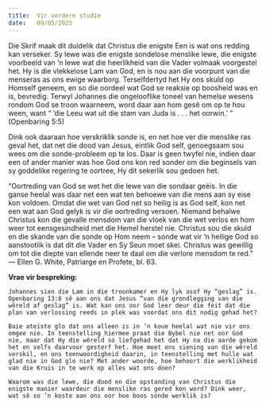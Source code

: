 ```yaml
---
title:  Vir verdere studie
date:   09/05/2025
---
```


Die Skrif maak dit duidelik dat Christus die enigste Een is wat ons redding kan verseker. Sy lewe was die enigste sondelose menslike lewe, die enigste voorbeeld van ’n lewe wat die heerlikheid van die Vader volmaak voorgestel het. Hy is die vlekkelose Lam van God, en is nou aan die voorpunt van die menseras as ons ewige waarborg. Terselfdertyd het Hy ons skuld op Homself geneem, en so die oordeel wat God se reaksie op boosheid was en is, bevredig. Terwyl Johannes die ongelooflike toneel van hemelse wesens rondom God se troon waarneem, word daar aan hom gesê om op te hou ween, want “ ‘die Leeu wat uit die stam van Juda is . . . het oorwin.’ ” (Openbaring 5:5)

Dink ook daaraan hoe verskriklik sonde is, en net hoe ver die menslike ras geval het, dat net die dood van Jesus, eintlik God self, genoegsaam sou wees om die sonde-probleem op te los. Daar is geen twyfel nie, indien daar een of ander manier was hoe God ons kon red sonder om die beginsels van sy goddelike regering te oortree, Hy dit sekerlik sou gedoen het.

“Oortreding van God se wet het die lewe van die sondaar geëis. In die ganse heelal was daar net een wat ten behoewe van die mens aan sy eise kon voldoen. Omdat die wet van God net so heilig is as God self, kon net een wat aan God gelyk is vir die oortreding versoen. Niemand behalwe Christus kon die gevalle mensdom van die vloek van die wet verlos en hom weer tot eensgesindheid met die Hemel herstel nie. Christus sou die skuld en die skande van die sonde op Hom neem – sonde wat vir ’n heilige God so aanstootlik is dat dit die Vader en Sy Seun moet skei. Christus was gewillig om tot die diepte van ellende neer te daal om die verlore mensdom te red.” — Ellen G. White, Patriarge en Profete, bl. 63.

**Vrae vir bespreking:**

`Johannes sien die Lam in die troonkamer en Hy lyk asof Hy “geslag” is. Openbaring 13:8 sê aan ons dat Jesus “van die grondlegging van die wêreld af geslag” is. Wat kan ons oor God leer deur die feit dat die plan van verlossing reeds in plek was voordat ons dit nodig gehad het?`

`Baie ateïste glo dat ons alleen is in ’n koue heelal wat nie vir ons omgee nie. In teenstelling hiermee praat die Bybel nie net oor God nie, maar dat Hy die wêreld so liefgehad het dat Hy na die aarde gekom het en selfs daarvoor gesterf het. Hoe moet ons siening van die wêreld verskil, en ons teenwoordigheid daarin, in teenstelling met hulle wat glad nie in God glo nie? Met ander woorde, hoe behoort die werklikheid van die Kruis in te werk op alles wat ons doen?`

`Waarom was die lewe, die dood en die opstanding van Christus die enigste manier waardeur die menslike ras gered kon word? Dink weer, wat sê so ’n koste aan ons oor hoe boos sonde werklik is?`